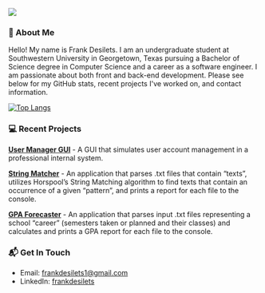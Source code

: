 ![](https://komarev.com/ghpvc/?username=frankrdesilets)

### 👋 About Me 

Hello! My name is Frank Desilets. I am an undergraduate student at Southwestern University in Georgetown, Texas pursuing a Bachelor of Science
degree in Computer Science and a career as a software engineer. I am passionate about both front and back-end development. Please see below
for my GitHub stats, recent projects I've worked on, and contact information.

[![Top Langs](https://github-readme-stats.vercel.app/api/top-langs/?username=frankrdesilets&hide_progress=true&theme=THEME_NAME)](https://github.com/anuraghazra/github-readme-stats)

### 💻 Recent Projects 

[**User Manager GUI**](https://github.com/frankrdesilets/User-Manager-GUI) - A GUI that simulates user account management in a professional internal system.

[**String Matcher**](https://github.com/frankrdesilets/String-Matcher) - An application that parses .txt files that contain “texts”, utilizes Horspool’s String Matching algorithm 
    to find texts that contain an occurrence of a given “pattern”, and prints a report for each file to the console.

[**GPA Forecaster**](https://github.com/frankrdesilets/GPA-Forecaster) - An application that parses input .txt files representing a school “career” (semesters taken or planned 
    and their classes) and calculates and prints a GPA report for each file to the console.

### 📬 Get In Touch 

- Email: frankdesilets1@gmail.com </br>
- LinkedIn: [frankdesilets](https://www.linkedin.com/in/frankdesilets/)
